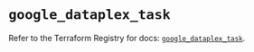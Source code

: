 # `google_dataplex_task`

Refer to the Terraform Registry for docs: [`google_dataplex_task`](https://registry.terraform.io/providers/hashicorp/google/5.22.0/docs/resources/dataplex_task).
